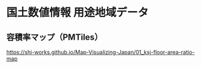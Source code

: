# 国土数値情報 用途地域データ
## 容積率マップ（PMTiles）
https://shi-works.github.io/Map-Visualizing-Japan/01_ksj-floor-area-ratio-map
